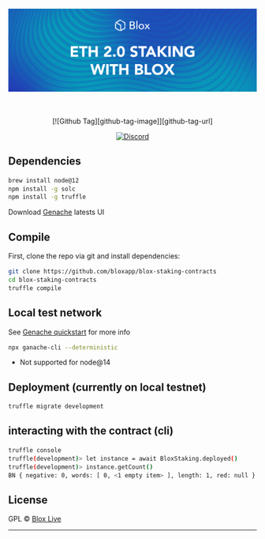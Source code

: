 [<img src="internals/img/Blox-Staking-Banner.png" >](https://www.bloxstaking.com/)

<br>
<br>

<div align="center">
[![Github Tag][github-tag-image]][github-tag-url]

[![Discord](https://discord.com/api/guilds/723834989506068561/widget.png?style=shield)](https://discord.gg/HpT2z5B)

</div>

## Dependencies
```bash
brew install node@12
npm install -g solc 
npm install -g truffle 
```

Download [Genache](https://github.com/trufflesuite/ganache/releases) latests UI

## Compile
First, clone the repo via git and install dependencies:

```bash
git clone https://github.com/bloxapp/blox-staking-contracts
cd blox-staking-contracts
truffle compile
```
## Local test network
See [Genache quickstart](https://www.trufflesuite.com/docs/ganache/quickstart) for more info
```bash
npx ganache-cli --deterministic
```
* Not supported for node@14

## Deployment (currently on local testnet)


```bash
truffle migrate development

```

## interacting with the contract (cli)


```bash
truffle console
truffle(development)> let instance = await BloxStaking.deployed()
truffle(development)> instance.getCount()
BN { negative: 0, words: [ 0, <1 empty item> ], length: 1, red: null }


```

## License

GPL © [Blox Live](https://github.com/bloxapp/blox-live)

<hr />
<br />